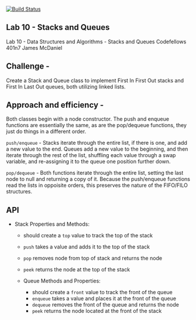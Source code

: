 [![Build Status](https://travis-ci.com/icathaid/data_structures_and_algorithms.svg?branch=stack_and_queue)](https://travis-ci.com/icathaid/data_structures_and_algorithms)


##  Lab 10 - Stacks and Queues
  Lab 10 - Data Structures and Algorithms - Stacks and Queues
  Codefellows 401n7
  James McDaniel

##  Challenge - 

  Create a Stack and Queue class to implement First In First Out stacks and First In Last Out queues, both utilizing linked lists.

##  Approach and efficiency - 

  Both classes begin with a node constructor.  The push and enqueue functions are essentially the same, as are the pop/dequeue functions, they just do things in a different order.

  `push/enqueue` - Stacks iterate through the entire list, if there is one, and add a new value to the end.  Queues add a new value to the beginning, and then iterate through the rest of the list, shuffling each value through a swap variable, and re-assigning it to the queue one position further down.

  `pop/dequeue` - Both functions iterate through the entire list, setting the last node to null and returning a copy of it.  Because the push/enqueue functions read the lists in oppoisite orders, this preserves the nature of the FIFO/FILO structures.


##  API

- Stack Properties and Methods:
  - should create a `top` value to track the top of the stack
  - `push` takes a value and adds it to the top of the stack
  - `pop` removes node from top of stack and returns the node
  - `peek` returns the node at the top of the stack

  - Queue Methods and Properties:
    - should create a `front` value to track the front of the queue
    - `enqueue` takes a value and places it at the front of the queue
    - `dequeue` removes the front of the queue and returns the node
    - `peek` returns the node located at the front of the stack